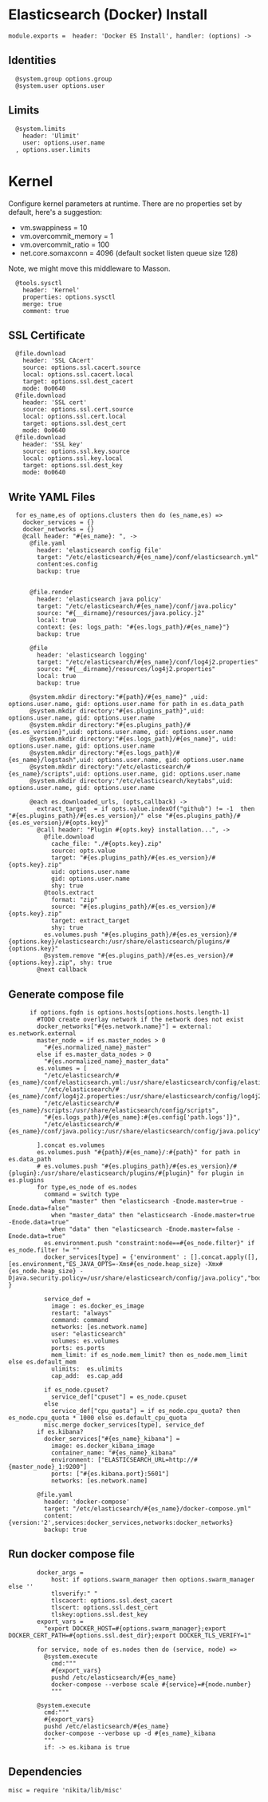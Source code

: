 # Elasticsearch (Docker) Install

    module.exports =  header: 'Docker ES Install', handler: (options) ->

## Identities

      @system.group options.group
      @system.user options.user

## Limits

      @system.limits
        header: 'Ulimit'
        user: options.user.name
      , options.user.limits

# Kernel

Configure kernel parameters at runtime. There are no properties set by default,
here's a suggestion:

*    vm.swappiness = 10
*    vm.overcommit_memory = 1
*    vm.overcommit_ratio = 100
*    net.core.somaxconn = 4096 (default socket listen queue size 128)

Note, we might move this middleware to Masson.

      @tools.sysctl
        header: 'Kernel'
        properties: options.sysctl
        merge: true
        comment: true

## SSL Certificate

      @file.download
        header: 'SSL CAcert'
        source: options.ssl.cacert.source
        local: options.ssl.cacert.local
        target: options.ssl.dest_cacert
        mode: 0o0640
      @file.download
        header: 'SSL cert'
        source: options.ssl.cert.source
        local: options.ssl.cert.local
        target: options.ssl.dest_cert
        mode: 0o0640
      @file.download
        header: 'SSL key'
        source: options.ssl.key.source
        local: options.ssl.key.local
        target: options.ssl.dest_key
        mode: 0o0640

## Write YAML Files

      for es_name,es of options.clusters then do (es_name,es) =>
        docker_services = {}
        docker_networks = {}
        @call header: "#{es_name}: ", ->
          @file.yaml
            header: 'elasticsearch config file'
            target: "/etc/elasticsearch/#{es_name}/conf/elasticsearch.yml"
            content:es.config
            backup: true


          @file.render
            header: 'elasticsearch java policy'
            target: "/etc/elasticsearch/#{es_name}/conf/java.policy"
            source: "#{__dirname}/resources/java.policy.j2"
            local: true
            context: {es: logs_path: "#{es.logs_path}/#{es_name}"}
            backup: true

          @file
            header: 'elasticsearch logging'
            target: "/etc/elasticsearch/#{es_name}/conf/log4j2.properties"
            source: "#{__dirname}/resources/log4j2.properties"
            local: true
            backup: true

          @system.mkdir directory:"#{path}/#{es_name}" ,uid: options.user.name, gid: options.user.name for path in es.data_path
          @system.mkdir directory:"#{es.plugins_path}",uid: options.user.name, gid: options.user.name
          @system.mkdir directory:"#{es.plugins_path}/#{es.es_version}",uid: options.user.name, gid: options.user.name
          @system.mkdir directory:"#{es.logs_path}/#{es_name}", uid: options.user.name, gid: options.user.name
          @system.mkdir directory:"#{es.logs_path}/#{es_name}/logstash",uid: options.user.name, gid: options.user.name
          @system.mkdir directory:"/etc/elasticsearch/#{es_name}/scripts",uid: options.user.name, gid: options.user.name
          @system.mkdir directory:"/etc/elasticsearch/keytabs",uid: options.user.name, gid: options.user.name

          @each es.downloaded_urls, (opts,callback) ->
            extract_target  = if opts.value.indexOf("github") != -1  then "#{es.plugins_path}/#{es.es_version}/" else "#{es.plugins_path}/#{es.es_version}/#{opts.key}"
            @call header: "Plugin #{opts.key} installation...", ->
              @file.download
                cache_file: "./#{opts.key}.zip"
                source: opts.value
                target: "#{es.plugins_path}/#{es.es_version}/#{opts.key}.zip"
                uid: options.user.name
                gid: options.user.name
                shy: true
              @tools.extract
                format: "zip"
                source: "#{es.plugins_path}/#{es.es_version}/#{opts.key}.zip"
                target: extract_target
                shy: true
              es.volumes.push "#{es.plugins_path}/#{es.es_version}/#{options.key}/elasticsearch:/usr/share/elasticsearch/plugins/#{options.key}"
              @system.remove "#{es.plugins_path}/#{es.es_version}/#{options.key}.zip", shy: true
            @next callback


## Generate compose file

          if options.fqdn is options.hosts[options.hosts.length-1]
            #TODO create overlay network if the network does not exist
            docker_networks["#{es.network.name}"] = external: es.network.external
            master_node = if es.master_nodes > 0
              "#{es.normalized_name}_master"
            else if es.master_data_nodes > 0
              "#{es.normalized_name}_master_data"
            es.volumes = [
              "/etc/elasticsearch/#{es_name}/conf/elasticsearch.yml:/usr/share/elasticsearch/config/elasticsearch.yml",
              "/etc/elasticsearch/#{es_name}/conf/log4j2.properties:/usr/share/elasticsearch/config/log4j2.properties",
              "/etc/elasticsearch/#{es_name}/scripts:/usr/share/elasticsearch/config/scripts",
              "#{es.logs_path}/#{es_name}:#{es.config['path.logs']}",
              "/etc/elasticsearch/#{es_name}/conf/java.policy:/usr/share/elasticsearch/config/java.policy"

            ].concat es.volumes
            es.volumes.push "#{path}/#{es_name}/:#{path}" for path in es.data_path
            # es.volumes.push "#{es.plugins_path}/#{es.es_version}/#{plugin}:/usr/share/elasticsearch/plugins/#{plugin}" for plugin in es.plugins
            for type,es_node of es.nodes
              command = switch type
                when "master" then "elasticsearch -Enode.master=true -Enode.data=false"
                when "master_data" then "elasticsearch -Enode.master=true -Enode.data=true"
                when "data" then "elasticsearch -Enode.master=false -Enode.data=true"
              es.environment.push "constraint:node==#{es_node.filter}" if es_node.filter != ""
              docker_services[type] = {'environment' : [].concat.apply([],[es.environment,"ES_JAVA_OPTS=-Xms#{es_node.heap_size} -Xmx#{es_node.heap_size} -Djava.security.policy=/usr/share/elasticsearch/config/java.policy","bootstrap.memory_lock=true"]) }

              service_def =
                image : es.docker_es_image
                restart: "always"
                command: command
                networks: [es.network.name]
                user: "elasticsearch"
                volumes: es.volumes
                ports: es.ports
                mem_limit: if es_node.mem_limit? then es_node.mem_limit else es.default_mem
                ulimits:  es.ulimits
                cap_add:  es.cap_add

              if es_node.cpuset?
                service_def["cpuset"] = es_node.cpuset
              else
                service_def["cpu_quota"] = if es_node.cpu_quota? then es_node.cpu_quota * 1000 else es.default_cpu_quota
              misc.merge docker_services[type], service_def
            if es.kibana?
              docker_services["#{es_name}_kibana"] =
                image: es.docker_kibana_image
                container_name: "#{es_name}_kibana"
                environment: ["ELASTICSEARCH_URL=http://#{master_node}_1:9200"]
                ports: ["#{es.kibana.port}:5601"]
                networks: [es.network.name]

            @file.yaml
              header: 'docker-compose'
              target: "/etc/elasticsearch/#{es_name}/docker-compose.yml"
              content: {version:'2',services:docker_services,networks:docker_networks}
              backup: true

## Run docker compose file

            docker_args =
                host: if options.swarm_manager then options.swarm_manager else ''
                tlsverify:" "
                tlscacert: options.ssl.dest_cacert
                tlscert: options.ssl.dest_cert
                tlskey:options.ssl.dest_key
            export_vars = 
              "export DOCKER_HOST=#{options.swarm_manager};export DOCKER_CERT_PATH=#{options.ssl.dest_dir};export DOCKER_TLS_VERIFY=1"

            for service, node of es.nodes then do (service, node) =>
              @system.execute
                cmd:"""
                #{export_vars}
                pushd /etc/elasticsearch/#{es_name}
                docker-compose --verbose scale #{service}=#{node.number}
                """

            @system.execute
              cmd:"""
              #{export_vars}
              pushd /etc/elasticsearch/#{es_name}
              docker-compose --verbose up -d #{es_name}_kibana
              """
              if: -> es.kibana is true

## Dependencies

    misc = require 'nikita/lib/misc'
